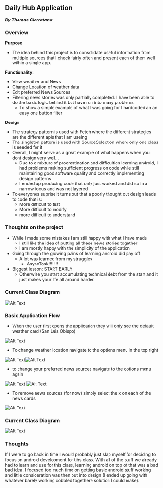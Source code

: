 
## Daily Hub Application
 **_By Thomas Giarratana_**

### Overview

**Purpose**
- The idea behind this project is to consolidate useful information from multiple sources that I check fairly often and present each of them well within a single app.

**Functionality**: 
  - View weather and News
  - Change Location of weather data
  - Edit preferred News Sources
  - Filtering news stories was only partially completed. I have been able to do the basic logic behind it but have run into many problems
    + To show a simple example of what I was going for I hardcoded an an easy one button filter 

**Design**
  - The strategy pattern is used with Fetch where the different strategies are the different apis that I am useing
  - The singleton pattern is used with SourceSelection where only one class is needed for it
  - Overall, I might serve as a great example of what happens when you dont design very well...
    + Due to a mixture of procrastination and difficulties learning android, I had problems making sufficient progress on code while still maintaining good software quality and correctly implementing design patterns
    + I ended up producing code that only just worked and did so in a narrow focus and was not layered 
  - To everyones suprise it turns out that a poorly thought out design leads to code that is:
    + More difficult to test
    + More difficult to modify
    + more difficult to understand
    
### Thoughts on the project
  - While I made some mistakes I am still happy with what I have made
    + I still like the idea of putting all these news stories together 
    + I am mostly happy with the simplicity of the application
  - Going through the growing pains of learning android did pay off
    + A lot was learned from my struggles
      - AsyncTask!!!!!!!!
  - Biggest lesson: START EARLY
    + Otherwise you start accumulating technical debt from the start and it just makes your life all around harder.
 

### Current Class Diagram

![Alt Text](https://tgiarrat.github.io/305AppScans/diagram.png)

### Basic Application Flow
- When the user first opens the application they will only see the default weather card (San Luis Obispo) 

![Alt Text](/305AppScans/Capture.PNG?raw=true)

- To change weather location navigate to the options menu in the top right

![Alt Text](/305AppScans/Capture2.PNG?raw=true)![Alt Text](/305AppScans/Capture3.PNG?raw=true) 

- to change your preferred news sources navigate to the options menu again

![Alt Text](/305AppScans/Capture4.PNG?raw=true) ![Alt Text](/305AppScans/Capture5.PNG?raw=true)

- To remove news sources (for now) simply select the x on each of the news cards

![Alt Text](/305AppScans/Capture6.PNG?raw=true)

### Current Class Diagram

![Alt Text](https://tgiarrat.github.io/305AppScans/diagram.png)


### Thoughts

If I were to go back in time I would probably just slap myself for deciding to focus on android development for tihs class. With all of the stuff we already had to learn and use for this class, learning android on top of that was a bad bad idea. I focused too much time on getting basic android stuff working and little consideration  was then put into design (I ended up going with whatever barely working cobbled togethere solution I could make). 



